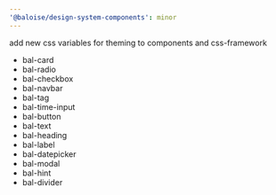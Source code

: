 ```yaml
---
'@baloise/design-system-components': minor
---
```


add new css variables for theming to components and css-framework

- bal-card
- bal-radio
- bal-checkbox
- bal-navbar
- bal-tag
- bal-time-input
- bal-button
- bal-text
- bal-heading
- bal-label
- bal-datepicker
- bal-modal
- bal-hint
- bal-divider